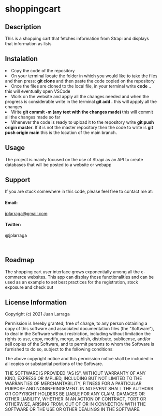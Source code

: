 # shoppingcart

<h2>Description</h2>

<p>This is a shopping cart that fetches information from Strapi and displays that information as lists</p>

<h2>Instalation</h2>

  <li>Copy the code of the repository</li>
  <li>On your terminal locate the folder in which you would like to take the files and then press: <strong> git clone </strong> and then paste the code copied on the repository</li>
  <li>Once the files are cloned to the local file, in your terminal write <strong>code .</strong>. this will eventually open VSCode </li>
  <li>Work on the website and apply all the changes needed and when the progress is considerable write in the terminal <strong> git add .</strong> this will appply all the changes</li>
  <li>Write <strong> git commit -m (any text with the changes made) </strong> this will commit all the changes made so far</li>
  <li>Whenever the code is ready to upload it to the repository write <strong>git push origin master</strong>. If it is not the master repository then the code to write is <strong>git push origin main</strong> this is the location of the main branch.
 
 <h2>Usage</h2>
 
 <p>The project is mainly focused on the use of Strapi as an API to create databases that will be posted to a website or webapp</p>
 
 <h2>Support</h2>
 
 <p>
If you are stuck somewhere in this code, please feel free to contact me at:
</p>
<h4>Email:</h4>

<a href="mailto:jplarraga@gmail.com">jplarraga@gmail.com</a>

<h4>Twitter:</h4>

<p>@jplarraga</p>
<br>


<h2>Roadmap</h2>

<p>The shopping cart user interface grows exponentially among all the e-commerce websites. This app can display those functionalities and can be used as an example to set best practices for the registration, stock exposure and check out</p>

<h2>License Information</h2>
<p>Copyright (c) 2021 Juan Larraga

Permission is hereby granted, free of charge, to any person obtaining a copy of this software and associated documentation files (the "Software"), to deal in the Software without restriction, including without limitation the rights to use, copy, modify, merge, publish, distribute, sublicense, and/or sell copies of the Software, and to permit persons to whom the Software is furnished to do so, subject to the following conditions:

The above copyright notice and this permission notice shall be included in all copies or substantial portions of the Software.

THE SOFTWARE IS PROVIDED "AS IS", WITHOUT WARRANTY OF ANY KIND, EXPRESS OR IMPLIED, INCLUDING BUT NOT LIMITED TO THE WARRANTIES OF MERCHANTABILITY, FITNESS FOR A PARTICULAR PURPOSE AND NONINFRINGEMENT. IN NO EVENT SHALL THE AUTHORS OR COPYRIGHT HOLDERS BE LIABLE FOR ANY CLAIM, DAMAGES OR OTHER LIABILITY, WHETHER IN AN ACTION OF CONTRACT, TORT OR OTHERWISE, ARISING FROM, OUT OF OR IN CONNECTION WITH THE SOFTWARE OR THE USE OR OTHER DEALINGS IN THE SOFTWARE. </p>

<br>
